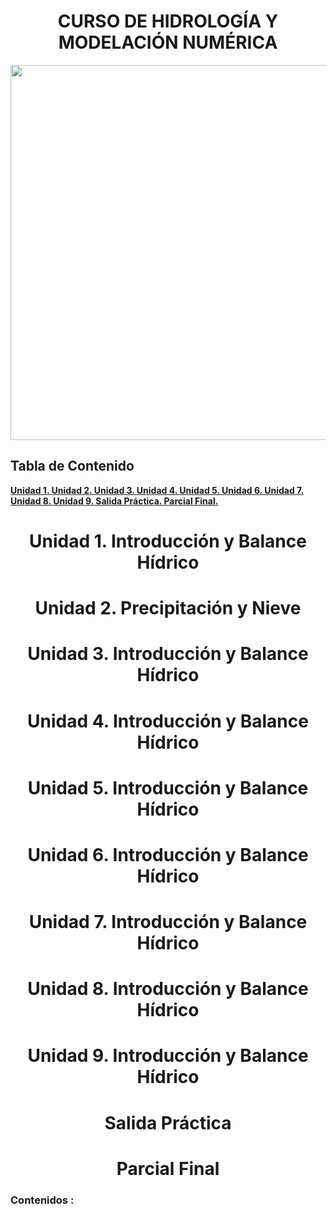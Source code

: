 # <h1 align="center"> CURSO DE HIDROLOGÍA Y MODELACIÓN NUMÉRICA 

<p align="center">
  <img src="https://github.com/user-attachments/assets/833c7222-cf2d-45de-8e90-2c246d014131"width="600">
</p> 


## Tabla de Contenido

**[Unidad 1. ](#Unidad-1-Introducción-y-Balance-Hídrico)**
**[Unidad 2. ](#Unidad-2-Precipitación-y-Nieve)**
**[Unidad 3. ](#Unidad-3-Evaporación-y-Transpiración)**
**[Unidad 4. ](#Unidad-4-Movimiento-del-agua-en-el-suelo)**
**[Unidad 5. ](#Unidad-5-Caudal)**
**[Unidad 6. ](#Unidad-6-Cuenca-y-Red-de-Drenaje)**
**[Unidad 7. ](#Unidad-7-Conceptos-Hidrogeológicos)**
**[Unidad 8. ](#Unidad-8-Teoría-del-flujo-del-agua-subterránea)**
**[Unidad 9. ](#Unidad-9-Modelación-numérica-del-balance-hídrico)**
**[Salida Práctica. ](#Salida-práctica)**
**[Parcial Final. ](#Parcial-Final)**

<h1 align="center">Unidad 1. Introducción y Balance Hídrico</h1>
<p align="center">

<h1 align="center">Unidad 2. Precipitación y Nieve</h1>
<p align="center">

<h1 align="center">Unidad 3. Introducción y Balance Hídrico</h1>
<p align="center">

<h1 align="center">Unidad 4. Introducción y Balance Hídrico</h1>
<p align="center">

<h1 align="center">Unidad 5. Introducción y Balance Hídrico</h1>
<p align="center">

<h1 align="center">Unidad 6. Introducción y Balance Hídrico</h1>
<p align="center">

<h1 align="center">Unidad 7. Introducción y Balance Hídrico</h1>
<p align="center">

<h1 align="center">Unidad 8. Introducción y Balance Hídrico</h1>
<p align="center">

<h1 align="center">Unidad 9. Introducción y Balance Hídrico</h1>
<p align="center">

<h1 align="center">Salida Práctica</h1>
<p align="center">

<h1 align="center">Parcial Final</h1>
<p align="center">

### Contenidos :


